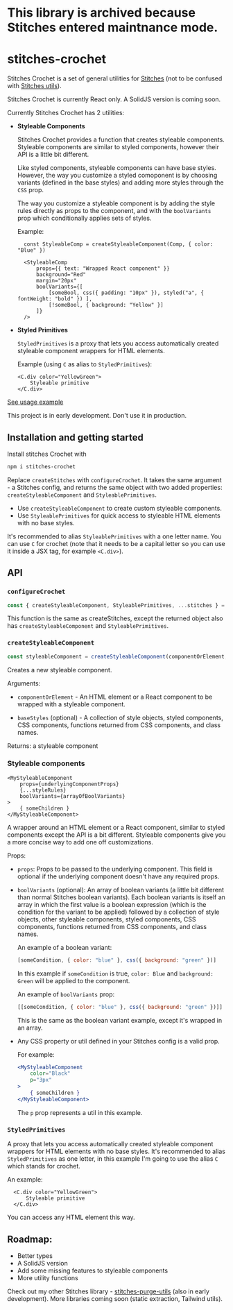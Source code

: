 # This library is archived because Stitches entered maintnance mode.

# stitches-crochet

Stitches Crochet is a set of general utilities for [Stitches](https://stitches.dev/) (not to be confused with [Stitches utils](https://stitches.dev/docs/utils)).

Stitches Crochet is currently React only. A SolidJS version is coming soon.

Currently Stitches Crochet has 2 utilities:

- **Styleable Components**

  Stitches Crochet provides a function that creates styleable components.
  Styleable components are similar to styled components, however their API is a little bit different.

  Like styled components, styleable components can have base styles. However, the way you customize a styled comoponent is by choosing variants (defined in the base styles) and adding more styles through the `CSS` prop.

  The way you customize a styleable component is by adding the style rules directly as props to the component, and with the `boolVariants` prop which conditionally applies sets of styles.

	Example:

  ```tsx
	const StyleableComp = createStyleableComponent(Comp, { color: "Blue" })

	<StyleableComp
		props={{ text: "Wrapped React component" }}
		background="Red"
		margin="20px"
		boolVariants={[
			[someBool, css({ padding: "10px" }), styled("a", { fontWeight: "bold" }) ],
			[!someBool, { background: "Yellow" }]
		]}
	/>
  ```

- **Styled Primitives**

  `StyledPrimitives` is a proxy that lets you access automatically created styleable component wrappers for HTML elements.

	Example (using `C` as alias to `StyledPrimitives`):

	```tsx
	<C.div color="YellowGreen">
		Styleable primitive
	</C.div>
	```

[See usage example](https://github.com/orenelbaum/stitches-crochet-example)

This project is in early development. Don't use it in production.

## Installation and getting started

Install stitches Crochet with

```bash
npm i stitches-crochet
```

Replace `createStitches` with `configureCrochet`. It takes the same argument - a Stitches config, and returns the same object with two added properties: `createStyleableComponent` and `StyleablePrimitives`.

- Use `createStyleableComponent` to create custom styleable components.
- Use `StyleablePrimitives` for quick access to styleable HTML elements with no base styles.

It's recommended to alias `StyleablePrimitives` with a one letter name. You can use `C` for crochet (note that it needs to be a capital letter so you can use it inside a JSX tag, for example `<C.div>`).

## API

### `configureCrochet`

```js
const { createStyleableComponent, StyleablePrimitives, ...stitches } = configureCrochet(stitchesConfig)
```

This function is the same as createStitches, except the returned object also has `createStyleableComponent` and `StyleablePrimitives`.

### `createStyleableComponent`

```js
const styleableComponent = createStyleableComponent(componentOrElement, ...baseStyles)
```

Creates a new styleable component.

Arguments:

- `componentOrElement` - An HTML element or a React component to be wrapped with a styleable component.

- `baseStyles` (optional) - A collection of style objects, styled components, CSS components, functions returned from CSS components, and class names.

Returns: a styleable component

### Styleable components

```tsx
<MyStyleableComponent
	props={underlyingComponentProps}
	{...styleRules}
	boolVariants={arrayOfBoolVariants}
>
	{ someChildren }
</MyStyleableComponent>
```

A wrapper around an HTML element or a React component, similar to styled components except the API is a bit different. Styleable components give you a more concise way to add one off customizations.

Props:

- `props`: Props to be passed to the underlying component. This field is optional if the underlying component doesn't have any required props.

- `boolVariants` (optional): An array of boolean variants (a little bit different than normal Stitches boolean variants). Each boolean variants is itself an array in which the first value is a boolean expression (which is the condition for the variant to be applied) followed by a collection of style objects, other styleable components, styled components, CSS components, functions returned from CSS components, and class names.

  An example of a boolean variant:

  ``` js
  [someCondition, { color: "blue" }, css({ background: "green" })]
  ```

  In this example if `someCondition` is true, `color: Blue` and `background: Green` will be applied to the component.

  An example of `boolVariants` prop:

  ``` js
  [[someCondition, { color: "blue" }, css({ background: "green" })]]
  ```

  This is the same as the boolean variant example, except it's wrapped in an array.

- Any CSS property or util defined in your Stitches config is a valid prop.
  
  For example:

  ```jsx
  <MyStyleableComponent
	  color="Black"
	  p="3px"
  >
	  { someChildren }
  </MyStyleableComponent>
  ```

  The `p` prop represents a util in this example.


### `StyledPrimitives`

  A proxy that lets you access automatically created styleable component wrappers for HTML elements with no base styles.
  It's recommended to alias `StyledPrimitives` as one letter, in this example I'm going to use the alias `C` which stands for crochet.

  An example:

  ```tsx
	<C.div color="YellowGreen">
		Styleable primitive
	</C.div>
  ```
	
  You can access any HTML element this way.

## Roadmap:

- Better types
- A SolidJS version
- Add some missing features to styleable components
- More utility functions


Check out my other Stitches library - [stitches-purge-utils](https://github.com/orenelbaum/stitches-purge-utils) (also in early development).
More libraries coming soon (static extraction, Tailwind utils).
